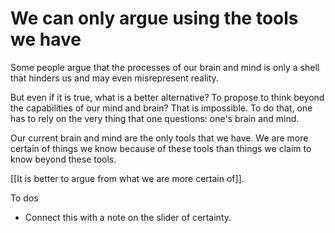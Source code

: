 # We can only argue using the tools we have

Some people argue that the processes of our brain and mind is only a shell that hinders us and may even misrepresent reality.

But even if it is true, what is a better alternative? To propose to think beyond the capabilities of our mind and brain? That is impossible. To do that, one has to rely on the very thing that one questions: one's brain and mind.

Our current brain and mind are the only tools that we have. We are more certain of things we know because of these tools than things we claim to know beyond these tools.

[[It is better to argue from what we are more certain of]].

To dos

- Connect this with a note on the slider of certainty.


